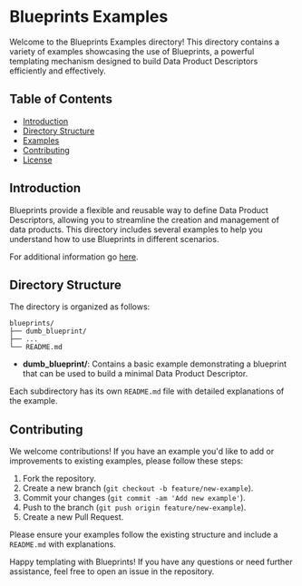 # Blueprints Examples

Welcome to the Blueprints Examples directory! This directory contains a variety of examples showcasing the use of Blueprints, a powerful templating mechanism designed to build Data Product Descriptors efficiently and effectively.

## Table of Contents

- [Introduction](#introduction)
- [Directory Structure](#directory-structure)
- [Examples](#examples)
- [Contributing](#contributing)
- [License](#license)

## Introduction

Blueprints provide a flexible and reusable way to define Data Product Descriptors, allowing you to streamline the creation and management of data products. This directory includes several examples to help you understand how to use Blueprints in different scenarios.

For additional information go [here](https://platform.opendatamesh.org/architecture/product-plane/blueprint/).

## Directory Structure

The directory is organized as follows:

```
blueprints/
├── dumb_blueprint/
├── ...
└── README.md
```

- **dumb_blueprint/**: Contains a basic example demonstrating a blueprint that can be used to build a minimal Data Product Descriptor.

Each subdirectory has its own `README.md` file with detailed explanations of the example.

## Contributing

We welcome contributions! If you have an example you'd like to add or improvements to existing examples, please follow these steps:

1. Fork the repository.
2. Create a new branch (`git checkout -b feature/new-example`).
3. Commit your changes (`git commit -am 'Add new example'`).
4. Push to the branch (`git push origin feature/new-example`).
5. Create a new Pull Request.

Please ensure your examples follow the existing structure and include a `README.md` with explanations.

Happy templating with Blueprints! If you have any questions or need further assistance, feel free to open an issue in the repository.
